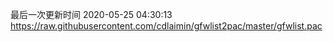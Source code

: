 最后一次更新时间 2020-05-25 04:30:13
https://raw.githubusercontent.com/cdlaimin/gfwlist2pac/master/gfwlist.pac

